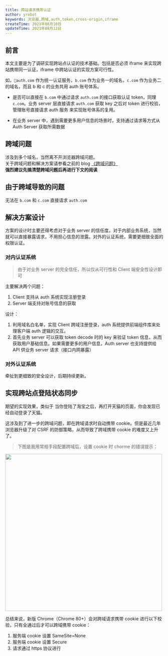 ```yaml
---
title: 跨站请求携带认证
author: yrobot
keywords: 浏览器,跨域,auth,token,cross-origin,iframe
createTime: 2021年08月10日
updateTime: 2021年08月12日
---
```


## 前言

本文主要是为了调研实现跨站点认证的技术基础。包括是否必须 iframe 来实现跨站携带同一认证，iframe 中跨站认证的实现方案可行性。

如，`auth.com` 作为统一认证服务，`b.com` 作为业务一的域名，`c.com` 作为业务二的域名，而且 b 和 c 的业务共用 auth 账号体系。

- 是否可以直接在 `b.com` 中通过请求 `auth.com` 的接口获取认证 token，同理 `c.com`。业务 server 层直接请求 `auth.com` 获取 key 之后对 token 进行校验，管理账号直接请求 auth 服务 来实现账号体系的复用。

- 在业务 server 中，遇到需要更多用户信息的场景时，支持通过请求等方式从 Auth Server 获取所需数据

## 跨域问题

涉及到多个域名，当然离不开浏览器跨域问题。  
关于跨域问题和解决方案请参看之前的 blog [《跨域问题》](./跨域问题)  
**强烈建议先搞清楚跨域问题后再进行下文的阅读**

## 由于跨域导致的问题

无法在 `b.com` 和 `c.com` 直接请求 `auth.com`

## 解决方案设计

方案的设计时主要还得考虑对于业务 server 的信任度。对于内部业务系统，当然就可以直接暴露请求，不用担心信息的泄露。对外的认证系统，需要更细致全面的权限认证。

### 对内认证系统

> 由于对业务 server 的完全信任，所以仅从可行性和 Client 端安全性设计即可

主要解决两个问题：

1. Client 支持从 auth 系统实现注册登录
2. Server 端支持对账号信息的获取

设计：

1. 利用域名白名单，实现 Client 跨域注册登录，auth 系统提供前端组件库来处理客户端 auth 逻辑的交互。
2. 首先业务 server 可以获取 token decode 时的 key 来验证 token
   信息，从而获取用户基础信息。如果需要更多的用户信息，Auth server 也支持提供给 API 供业务 server 请求（接口内网暴露）

### 对外认证系统

牵扯到更细致的安全设计，后期持续更新。

## 实现跨站点登陆状态同步

期望的实现效果，类似于 当你登陆了淘宝之后，再打开天猫的页面，你会发现已经自动登录了天猫。

这涉及到了进一步的跨域问题，即在跨域请求时自动携带 cookie。但是最近几年浏览器升级了对 CSRF 的防御策略，从而导致了跨域携带 cookie 的难度又上升了。

> 下图是我用常规手段配置跨域后，设置 cookie 时 chorme 的错误提示：

<img src='https://image.yrobot.top:4433/2021/08/13/1628848854.png' width='500'/>

总结来说，新版 Chrome（Chrome 80+）会对跨域请求携带 cookie 进行以下校验，只有全通过后才可以跨域携带 cookie：

1. 服务端 cookie 设置 SameSite=None
2. 服务端 cookie 设置 Secure
3. 请求通过 https 协议进行
